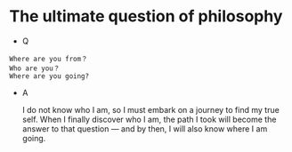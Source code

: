 
# The ultimate question of philosophy

- Q

```
Where are you from？
Who are you？
Where are you going?
```

- A

    I do not know who I am, so I must embark on a journey to find my true self. When I finally discover who I am, the path I took will become the answer to that question — and by then, I will also know where I am going.